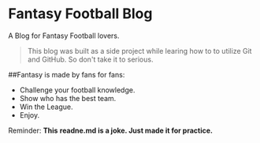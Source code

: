 # Fantasy Football Blog
A Blog for Fantasy Football lovers. 
>This blog was built as a side project while learing how to to utilize Git and GitHub.
>So don't take it to serious.

##Fantasy is made by fans for fans:
* Challenge your football knowledge.
* Show who has the best team.
* Win the League.
* Enjoy.


Reminder: **This** **readne.md is a joke. Just made it for practice.**
